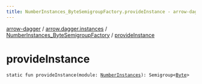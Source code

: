```yaml
---
title: NumberInstances_ByteSemigroupFactory.provideInstance - arrow-dagger
---
```


[arrow-dagger](../../index.html) / [arrow.dagger.instances](../index.html) / [NumberInstances_ByteSemigroupFactory](index.html) / [provideInstance](./provide-instance.html)

# provideInstance

`static fun provideInstance(module: `[`NumberInstances`](../-number-instances/index.html)`): Semigroup<`[`Byte`](https://kotlinlang.org/api/latest/jvm/stdlib/kotlin/-byte/index.html)`>`